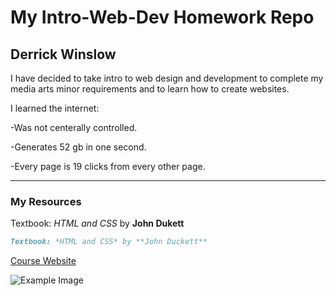 # My Intro-Web-Dev Homework Repo
## Derrick Winslow
I have decided to take intro to web design and development to complete my media arts minor requirements and to learn how to create websites.

I learned the internet:

-Was not centerally controlled.

-Generates 52 gb in one second.

-Every page is 19 clicks from every other page.
***
### My Resources

Textbook: *HTML and CSS* by **John Dukett**

```markdown
Textbook: *HTML and CSS* by **John Duckett**
```
[Course Website](https://media-ed-online.github.io/intro-web-dev/)

![Example Image](http://bit.ly/22DIVG46)
